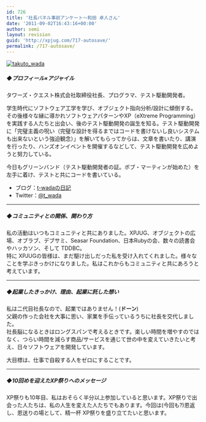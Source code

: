 ```yaml
---
id: 726
title: '社長パネル事前アンケート～和田 卓人さん'
date: '2011-09-02T16:43:16+00:00'
author: semi
layout: revision
guid: 'http://xpjug.com/717-autosave/'
permalink: /717-autosave/
---
```


[![](http://xpjug.com/wp-content/uploads/2011/09/takuto_wada.gif "takuto_wada")](http://xpjug.com/wp-content/uploads/2011/09/takuto_wada.gif)

##### ◆プロフィール×アジャイル

タワーズ・クエスト株式会社取締役社長、プログラマ、テスト駆動開発者。

学生時代にソフトウェア工学を学び、オブジェクト指向分析/設計に傾倒する。その後様々な縁に導かれソフトウェアパターンやXP（eXtreme Programming）を実践する人たちと出会い、後のテスト駆動開発の誕生を知る。テスト駆動開発に「完璧主義の呪い（完璧な設計を得るまではコードを書けないし良いシステムも出来ないという強迫観念）」を解いてもらってからは、文章を書いたり、講演を行ったり、ハンズオンイベントを開催するなどして、テスト駆動開発を広めようと努力している。

今日もグリーンバンド（テスト駆動開発者の証。ボブ・マーティンが始めた）を左手に着け、テストと共にコードを書いている。

- ブログ：[t-wadaの日記](http://d.hatena.ne.jp/t-wada)
- Twitter：[@t\_wada](http://twitter.com/#!/t_wada)

---

##### ◆コミュニティとの関係、関わり方

私の活動はいつもコミュニティと共にありました。XPJUG、オブジェクトの広場、オブラブ、デブサミ、Seasar Foundation、日本Rubyの会、数々の読書会やハッカソン、そして TDDBC。  
特に XPJUGの皆様は、まだ駆け出しだった私を受け入れてくれました。様々なことを学ぶきっかけになりました。私はこれからもコミュニティと共にあろうと考えています。

---

##### ◆起業したきっかけ、理由、起業に託した想い

私は二代目社長なので、起業ではありません！(**ドーン**)  
父親の作った会社を大事に思い、家業を手伝っているうちに社長を交代しました。  
社長脳になるときはロングスパンで考えるときです。楽しい時間を増やすのではなく、つらい時間を減らす商品/サービスを通じて世の中を変えていきたいと考え、日々ソフトウェアを開発しています。

大目標は、仕事で自殺する人をゼロにすることです。

---

##### ◆10回めを迎えたXP祭りへのメッセージ

XP祭りも10年目、私はおそらく半分以上参加していると思います。XP祭りで出会った人たちは、私の人生を変えた人たちでもあります。今回は(今回も?)恩返し、恩送りの場として、精一杯 XP祭りを盛り立てたいと思います。